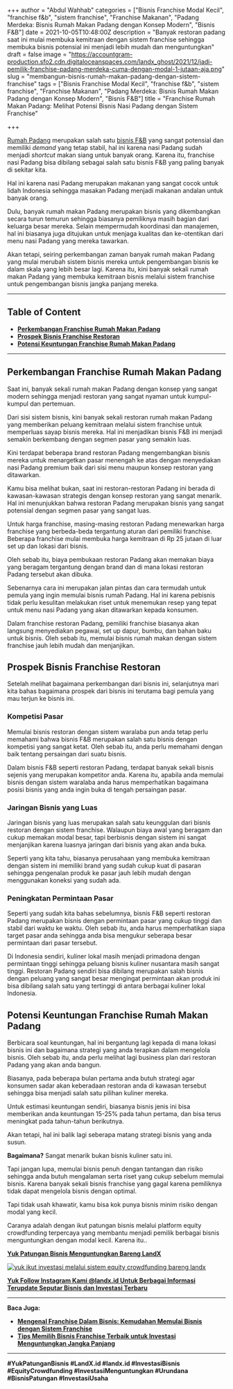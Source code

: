 +++
author = "Abdul Wahhab"
categories = ["Bisnis Franchise Modal Kecil", "franchise f&b", "sistem franchise", "Franchise Makanan", "Padang Merdeka: Bisnis Rumah Makan Padang dengan Konsep Modern", "Bisnis F&B"]
date = 2021-10-05T10:48:00Z
description = "Banyak restoran padang saat ini mulai membuka kemitraan dengan sistem franchise sehingga membuka bisnis potensial ini menjadi lebih mudah dan menguntungkan"
draft = false
image = "https://accountgram-production.sfo2.cdn.digitaloceanspaces.com/landx_ghost/2021/12/jadi-pemilik-franchise-padang-merdeka-cuma-dengan-modal-1-jutaan-aja.png"
slug = "membangun-bisnis-rumah-makan-padang-dengan-sistem-franchise"
tags = ["Bisnis Franchise Modal Kecil", "franchise f&b", "sistem franchise", "Franchise Makanan", "Padang Merdeka: Bisnis Rumah Makan Padang dengan Konsep Modern", "Bisnis F&B"]
title = "Franchise Rumah Makan Padang: Melihat Potensi Bisnis Nasi Padang dengan Sistem Franchise"

+++


[Rumah Padang](https://landx.id/project/) merupakan salah satu [bisnis F&B](https://landx.id/project/) yang sangat potensial dan memiliki _demand_ yang tetap stabil, hal ini karena nasi Padang sudah menjadi _shortcut_ makan siang untuk banyak orang. Karena itu, franchise nasi Padang bisa dibilang sebagai salah satu bisnis F&B yang paling banyak di sekitar kita.

Hal ini karena nasi Padang merupakan makanan yang sangat cocok untuk lidah Indonesia sehingga masakan Padang menjadi makanan andalan untuk banyak orang.

Dulu, banyak rumah makan Padang merupakan bisnis yang dikembangkan secara turun temurun sehingga biasanya pemiliknya masih bagian dari keluarga besar mereka. Selain mempermudah koordinasi dan manajemen, hal ini biasanya juga ditujukan untuk menjaga kualitas dan ke-otentikan dari menu nasi Padang yang mereka tawarkan.

Akan tetapi, seiring perkembangan zaman banyak rumah makan Padang yang mulai merubah sistem bisnis mereka untuk pengembangan bisnis ke dalam skala yang lebih besar lagi. Karena itu, kini banyak sekali rumah makan Padang yang membuka kemitraan bisnis melalui sistem franchise untuk pengembangan bisnis jangka panjang mereka.

---

## Table of Content

* **[Perkembangan Franchise Rumah Makan Padang](#perkembangan-franchise-rumah-makan-padang)**
* **[Prospek Bisnis Franchise Restoran](#prospek-bisnis-franchise-restoran)**
* **[Potensi Keuntungan Franchise Rumah Makan Padang](#potensi-keuntungan-franchise-rumah-makan-padang)**

---

## Perkembangan Franchise Rumah Makan Padang

Saat ini, banyak sekali rumah makan Padang dengan konsep yang sangat modern sehingga menjadi restoran yang sangat nyaman untuk kumpul-kumpul dan pertemuan.

Dari sisi sistem bisnis, kini banyak sekali restoran rumah makan Padang yang memberikan peluang kemitraan melalui sistem franchise  untuk memperluas sayap bisnis mereka. Hal ini menjadikan bisnis F&B ini menjadi semakin berkembang dengan segmen pasar yang semakin luas.

Kini terdapat beberapa brand restoran Padang mengembangkan bisnis mereka untuk menargetkan pasar menengah ke atas dengan menyediakan nasi Padang premium baik dari sisi menu maupun konsep restoran yang ditawarkan.

Kamu bisa melihat bukan, saat ini restoran-restoran Padang ini berada di kawasan-kawasan strategis dengan konsep restoran yang sangat menarik. Hal ini menunjukkan bahwa restoran Padang merupakan bisnis yang sangat potensial dengan segmen pasar yang sangat luas.

Untuk harga franchise, masing-masing restoran Padang menewarkan harga franchise yang berbeda-beda tergantung aturan dari pemiliki franchise. Beberapa franchise mulai membuka harga kemitraan di Rp 25 jutaan di luar set up dan lokasi dari bisnis.

Oleh sebab itu, biaya pembukaan restoran Padang akan memakan biaya yang beragam tergantung dengan brand dan di mana lokasi restoran Padang tersebut akan dibuka.

Sebenarnya cara ini merupakan jalan pintas dan cara termudah untuk pemula yang ingin memulai bisnis rumah Padang. Hal ini karena pebisnis tidak perlu kesulitan melakukan riset untuk menemukan resep yang tepat untuk menu nasi Padang yang akan ditawarkan kepada konsumen.

Dalam franchise restoran Padang, pemiliki franchise biasanya akan langsung menyediakan pegawai, set up dapur, bumbu, dan bahan baku untuk bisnis. Oleh sebab itu, memulai bisnis rumah makan dengan sistem franchise jauh lebih mudah dan menjanjikan.

## Prospek Bisnis Franchise Restoran

Setelah melihat bagaimana perkembangan dari bisnis ini, selanjutnya mari kita bahas bagaimana prospek dari bisnis ini terutama bagi pemula yang mau terjun ke bisnis ini.

### Kompetisi Pasar

Memulai bisnis restoran dengan sistem waralaba pun anda tetap perlu memahami bahwa bisnis F&B merupakan salah satu bisnis dengan kompetisi yang sangat ketat. Oleh sebab itu, anda perlu memahami dengan baik tentang persaingan dari suatu bisnis.

Dalam bisnis F&B seperti restoran Padang, terdapat  banyak sekali bisnis sejenis yang merupakan kompetitor anda. Karena itu, apabila anda memulai bisnis dengan sistem waralaba anda harus memperhatikan bagaimana posisi bisnis yang anda ingin buka di tengah persaingan pasar.

### Jaringan Bisnis yang Luas

Jaringan bisnis yang luas merupakan salah satu keunggulan dari bisnis restoran dengan sistem franchise. Walaupun biaya awal yang beragam dan cukup memakan modal besar, tapi berbisnis dengan sistem ini sangat menjanjikan karena luasnya jaringan dari bisnis yang akan anda buka.

Seperti yang kita tahu, biasanya perusahaan yang membuka kemitraan dengan sistem ini memiliki brand yang sudah cukup kuat di pasaran sehingga pengenalan produk ke pasar jauh lebih mudah dengan menggunakan koneksi yang sudah ada.

### Peningkatan Permintaan Pasar

Seperti yang sudah kita bahas sebelumnya, bisnis F&B seperti restoran Padang merupakan bisnis dengan permintaan pasar yang cukup tinggi dan stabil dari waktu ke waktu. Oleh sebab itu, anda harus memperhatikan siapa target pasar anda sehingga anda bisa mengukur seberapa besar permintaan dari pasar tersebut.

Di Indonesia sendiri, kuliner lokal masih menjadi primadona dengan permintaan tinggi sehingga peluang bisnis kuliner nusantara masih sangat tinggi. Restoran Padang sendiri bisa dibilang merupakan salah bisnis dengan peluang yang sangat besar mengingat permintaan akan produk ini bisa dibilang salah satu yang tertinggi di antara berbagai kuliner lokal Indonesia.

## Potensi Keuntungan Franchise Rumah Makan Padang

Berbicara soal keuntungan, hal ini bergantung lagi kepada di mana lokasi bisnis ini dan bagaimana strategi yang anda terapkan dalam mengelola bisnis. Oleh sebab itu, anda perlu melihat lagi business plan dari restoran Padang yang akan anda bangun.

Biasanya, pada beberapa bulan pertama anda butuh strategi agar konsumen sadar akan keberadaan restoran anda di kawasan tersebut sehingga bisa menjadi salah satu pilihan kuliner mereka.

Untuk estimasi keuntungan sendiri, biasanya bisnis jenis ini bisa memberikan anda keuntungan 15-25% pada tahun pertama, dan bisa terus meningkat pada tahun-tahun berikutnya.

Akan tetapi, hal ini balik lagi seberapa matang strategi bisnis yang anda susun.

**Bagaimana?** Sangat menarik bukan bisnis kuliner satu ini.

Tapi jangan lupa, memulai bisnis penuh dengan tantangan dan risiko sehingga anda butuh mengalaman serta riset yang cukup sebelum memulai bisnis. Karena banyak sekali bisnis franchise yang gagal karena pemiliknya tidak dapat mengelola bisnis dengan optimal.

Tapi tidak usah khawatir, kamu bisa kok punya bisnis minim risiko dengan modal yang kecil.

Caranya adalah dengan ikut patungan bisnis melalui platform equity crowdfunding terpercaya yang membantu menjadi pemilik berbagai bisnis menguntungkan dengan modal kecil. Karena itu..

**[Yuk Patungan Bisnis Menguntungkan Bareng LandX](https://landx.id/project/#/pmbb)**

[![yuk ikut investasi melalui sistem equity crowdfunding bareng landx](https://accountgram-production.sfo2.cdn.digitaloceanspaces.com/landx_ghost/2021/10/Equity-Crowdfunding-di-Indonesia-1-.png)](https://landx.id/project/)

**[Yuk Follow Instagram Kami @landx.id Untuk Berbagai Informasi Terupdate Seputar Bisnis dan Investasi Terbaru](https://www.instagram.com/landx.id/?utm_medium=copy_link)**

---

**Baca Juga:**

* ****[**Mengenal Franchise Dalam Bisnis: Kemudahan Memulai Bisnis dengan Sistem Franchise**](https://landx.id/blog/mengenal-franchise-dalam-bisnis-kemudahan-memulai-bisnis-dengan-sistem-franchise/)****
* ****[**Tips Memilih Bisnis Franchise Terbaik untuk Investasi Menguntungkan Jangka Panjang**](https://landx.id/blog/tips-memilih-bisnis-franchise-terbaik-untuk-investasi-menguntungkan-jangka-panjang/)****

---

**#YukPatunganBisnis    #LandX.id    #landx.id    #InvestasiBisnis    #EquityCrowdfunding    #InvestasiMenguntungkan    #Urundana    #BisnisPatungan    #InvestasiUsaha**



